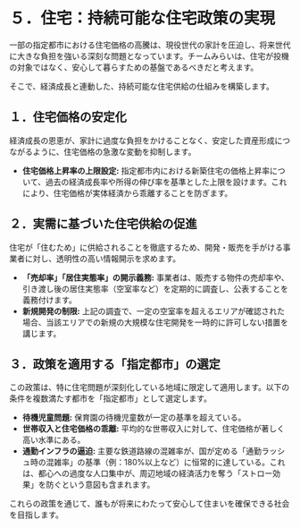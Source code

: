 # ５．住宅：持続可能な住宅政策の実現

一部の指定都市における住宅価格の高騰は、現役世代の家計を圧迫し、将来世代に大きな負担を強いる深刻な問題となっています。チームみらいは、住宅が投機の対象ではなく、安心して暮らすための基盤であるべきだと考えます。

そこで、経済成長と連動した、持続可能な住宅供給の仕組みを構築します。

## １．住宅価格の安定化

経済成長の恩恵が、家計に過度な負担をかけることなく、安定した資産形成につながるように、住宅価格の急激な変動を抑制します。

*   **住宅価格上昇率の上限設定:** 指定都市内における新築住宅の価格上昇率について、過去の経済成長率や所得の伸び率を基準とした上限を設けます。これにより、住宅価格が実体経済から乖離することを防ぎます。

## ２．実需に基づいた住宅供給の促進

住宅が「住むため」に供給されることを徹底するため、開発・販売を手がける事業者に対し、透明性の高い情報開示を求めます。

*   **「売却率」「居住実態率」の開示義務:** 事業者は、販売する物件の売却率や、引き渡し後の居住実態率（空室率など）を定期的に調査し、公表することを義務付けます。
*   **新規開発の制限:** 上記の調査で、一定の空室率を超えるエリアが確認された場合、当該エリアでの新規の大規模な住宅開発を一時的に許可しない措置を講じます。

## ３．政策を適用する「指定都市」の選定

この政策は、特に住宅問題が深刻化している地域に限定して適用します。以下の条件を複数満たす都市を「指定都市」として選定します。

*   **待機児童問題:** 保育園の待機児童数が一定の基準を超えている。
*   **世帯収入と住宅価格の乖離:** 平均的な世帯収入に対して、住宅価格が著しく高い水準にある。
*   **通勤インフラの逼迫:** 主要な鉄道路線の混雑率が、国が定める「通勤ラッシュ時の混雑率」の基準（例：180%以上など）に恒常的に達している。これは、都心への過度な人口集中が、周辺地域の経済活力を奪う「ストロー効果」を防ぐという意図も含まれます。

これらの政策を通じて、誰もが将来にわたって安心して住まいを確保できる社会を目指します。
